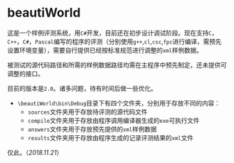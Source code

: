 # beautiWorld
这是一个样例评测系统，用`C#`开发，目前还在初步设计调试阶段。现在支持`C`，`C++`，`C#`，`Pascal`编写的程序的评测（分别使用`g++`,`cl`,`csc`,`fpc`进行编译，需预先设置环境变量），需要自行提供已经按标准规范进行调整的`xml`样例数据。

被测试的源代码路径和所需的样例数据路径均需在主程序中预先制定，还未提供可调整的接口。

目前的版本是`2.0`。诸多问题，待有时间后做一些优化。

- `\beautiWorld\bin\Debug`目录下有四个文件夹，分别用于存放不同的内容：
    + `sources`文件夹用于存放待评测的源代码文件
    + `compile`文件夹用于存放由程序调用编译器生成的`exe`可执行文件
    + `answers`文件夹用于存放预先提供的`xml`样例数据
    + `results`文件夹用于存放由程序生成的记录评测结果的`xml`文件

仅此。（*2018.11.21*）
